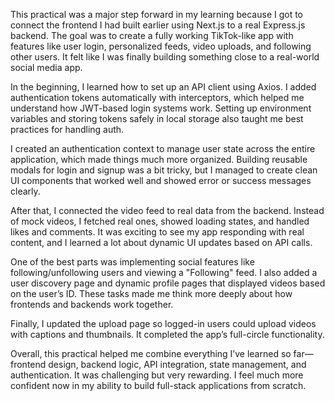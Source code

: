 This practical was a major step forward in my learning because I got to connect the frontend I had built earlier using Next.js to a real Express.js backend. The goal was to create a fully working TikTok-like app with features like user login, personalized feeds, video uploads, and following other users. It felt like I was finally building something close to a real-world social media app.

In the beginning, I learned how to set up an API client using Axios. I added authentication tokens automatically with interceptors, which helped me understand how JWT-based login systems work. Setting up environment variables and storing tokens safely in local storage also taught me best practices for handling auth.

I created an authentication context to manage user state across the entire application, which made things much more organized. Building reusable modals for login and signup was a bit tricky, but I managed to create clean UI components that worked well and showed error or success messages clearly.

After that, I connected the video feed to real data from the backend. Instead of mock videos, I fetched real ones, showed loading states, and handled likes and comments. It was exciting to see my app responding with real content, and I learned a lot about dynamic UI updates based on API calls.

One of the best parts was implementing social features like following/unfollowing users and viewing a "Following" feed. I also added a user discovery page and dynamic profile pages that displayed videos based on the user’s ID. These tasks made me think more deeply about how frontends and backends work together.

Finally, I updated the upload page so logged-in users could upload videos with captions and thumbnails. It completed the app’s full-circle functionality.

Overall, this practical helped me combine everything I’ve learned so far—frontend design, backend logic, API integration, state management, and authentication. It was challenging but very rewarding. I feel much more confident now in my ability to build full-stack applications from scratch.
